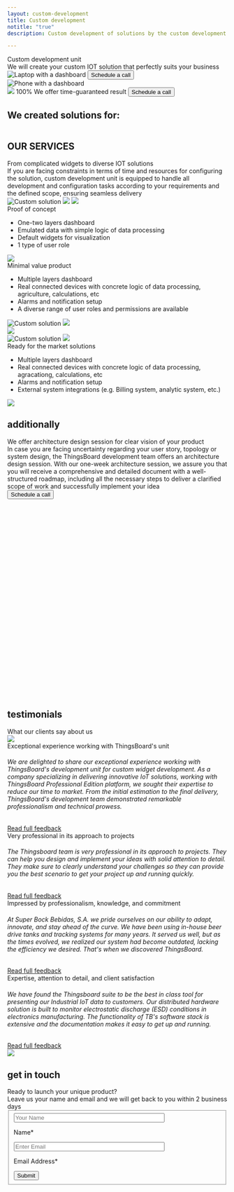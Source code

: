 ```yaml
---
layout: custom-development
title: Custom development
notitle: "true"
description: Custom development of solutions by the custom development team

---
```

<section class="hero light-text">
    <!-- id="hero" -->
</section>
<section id="first-screen">
    <div class="hero-container">
        <div id="hero-content">
            <div class="cdu-title">Custom development unit</div>
            <div class="cdu-sub-title">We will create your custom IOT solution that perfectly suits your business</div>
        </div>
        <div class="hero-image">
            <div class="image-wrapper-icon-laptop">
                <img 
                    id="icon-laptop"
                    srcset="/images/custom-development/laptop-with-dashboard_360x230_1x.png 360w, /images/custom-development/laptop-with-dashboard_1127x720_1x.png 1000w, /images/custom-development/laptop-with-dashboard_2254x1440_2x.png 1900w"
                    sizes="(max-width: 672px) 360px, 1000px, 1900px"
                    src="/images/custom-development/laptop-with-dashboard_1127x720_1x.png"
                    alt="Laptop with a dashboard"/>
                <button class="button schedule anchor-button" anchor="#get-in-touch">Schedule a call</button>
            </div>
            <div class="image-wrapper-icon-phone">
                <img  
                    id="icon-phone"
                    srcset="/images/custom-development/phone-with-dashboard_459x552_1x.png 1x, /images/custom-development/phone-with-dashboard_918x1104_2x.png 2x"
                    src="/images/custom-development/phone-with-dashboard_459x552_1x.png" 
                    alt="Phone with a dashboard"/>
            </div>
            <div class="schedule-block">
                <img
                    id="progress"
                    src="/images/custom-development/half-circle-progress.svg" />
                <span class="result-number">100%</span>
                <span class="result-text">We offer time-guaranteed result</span>
                <button class="button anchor-button" anchor="#get-in-touch">Schedule a call</button>
            </div>
        </div>
    </div>
</section>

<section class="customers">
    <h1 class="title">We created solutions for:</h1>
    <div class="customer-logos">
        <div class="logo">
            <img src="/images/custom-development/logo-kalitec.svg" alt=""/>
        </div>
        <div class="logo">
            <img src="/images/custom-development/logo-super-bock-group.svg" alt=""/>
        </div>
        <div class="logo">
            <img src="/images/custom-development/logo-asg-tech.svg" alt=""/>
        </div>
        <div class="logo">
            <img src="/images/custom-development/logo-asl.svg" alt=""/>
        </div>
        <div class="logo">
            <img src="/images/custom-development/logo-iona-tech.svg" alt=""/>
        </div>
    </div>
</section>
<section class="cdu-services">
    <div class="content-wrapper">
        <div class="header">
            <div class="side-title">
                <h1>OUR SERVICES</h1>
            </div>
            <div class="section-title">From complicated widgets to diverse IOT solutions</div>
            <div class="section-text">If you are facing constraints in terms of time and resources for configuring the solution, custom development unit is equipped to handle all development and configuration tasks according to your requirements and the defined scope, ensuring seamless delivery</div>
        </div>
    </div>
    <div id="content-poc" class="content-wrapper">
        <div class="poc">
            <div class="left-block">
                <img
                    id="solution-poc"
                    srcset="/images/custom-development/solution-coinify_mobile.png 360w, /images/custom-development/solution-coinify.png 1900w"
                    sizes="(max-width: 672px) 360px, 1900px"
                    src="/images/custom-development/solution-coinify.png"
                    alt="Custom solution">
                <img 
                    id="solution-widget-1"
                    class="absolute-image secondary-image"
                    srcset="/images/custom-development/solution-widget-1_mobile.png 360w, /images/custom-development/solution-widget-1.png 1920w"
                    sizes="(max-width: 672px) 360px, 1920px"
                    src="/images/custom-development/solution-widget-1.png">
                <img
                    id="solution-widget-2"
                    srcset="/images/custom-development/solution-widget-2_mobile.png 360w, /images/custom-development/solution-widget-2.png 1920w"
                    sizes="(max-width: 672px) 360px, 1920px"
                    class="absolute-image secondary-image"
                    src="/images/custom-development/solution-widget-2.png">
            </div>
            <div class="right-block">
                <div class="section-title">
                    Proof of concept
                </div>
                <ul class="section-list">
                    <li>One-two layers dashboard</li>
                    <li>Emulated data with simple logic of data processing</li>
                    <li>Default widgets for visualization</li>
                    <li>1 type of user role</li>
                </ul>
            </div>
            <img id="number-one" class="absolute-image" src="/images/custom-development/number-1.svg">
        </div>
    </div>
    <div id="content-mvp" class="content-wrapper">
        <div class="mvp">
            <div class="left-block">
                <div class="section-title">
                    Minimal value product
                </div>
                <ul class="section-list">
                    <li>Multiple layers dashboard</li>
                    <li>Real connected devices with concrete logic of data processing, agriculture, calculations, etc</li>
                    <li>Alarms and notification setup</li>
                    <li>A diverse range of user roles and permissions are available</li>
                </ul>
            </div>
            <div class="right-block">
                <img
                    id="solution-mvp1"
                    srcset="/images/custom-development/solution-mvp_mobile.png 360w, /images/custom-development/solution-mvp.png 1920w"
                    sizes="(max-width: 672px) 360px, 1920px"
                    src="/images/custom-development/solution-mvp.png"
                    alt="Custom solution">            
                <img 
                    id="solution-widget-3"
                    srcset="/images/custom-development/solution-widget-3_mobile.png 360w, /images/custom-development/solution-widget-3.svg 1920w"
                    sizes="(max-width: 672px) 360px, 1920px"
                    class="absolute-image secondary-image"
                    src="/images/custom-development/solution-widget-3.svg">
            </div>
            <img id="number-two" class="absolute-image" src="/images/custom-development/number-2.svg">
        </div>
    </div>
    <div id="content-market-solution" class="content-wrapper">
        <div class="market-solution">
            <div class="left-block">
                <img
                    id="solution-market-solution1"
                    srcset="/images/custom-development/solution-market-solution_mobile.png 360w, /images/custom-development/solution-market-solution.png 1920w"
                    sizes="(max-width: 672px) 360px, 1920px"
                    src="/images/custom-development/solution-market-solution.png"
                    alt="Custom solution">            
                <img 
                    id="solution-market-solution2"
                    class="absolute-image base-image"
                    srcset="/images/custom-development/solution-market-solution2_mobile.png 360w, /images/custom-development/solution-market-solution2.png 1920w"
                    sizes="(max-width: 672px) 360px, 1920px"
                    src="/images/custom-development/solution-market-solution2.png">
            </div>
            <div class="right-block">
                <div class="section-title">
                    Ready for the market solutions
                </div>
                <ul class="section-list">
                    <li>Multiple layers dashboard</li>
                    <li>Real connected devices with concrete logic of data processing, agracationg, calculations, etc</li>
                    <li>Alarms and notification setup</li>
                    <li>External system integrations (e.g. Billing system, analytic system, etc.)</li>
                </ul>
            </div>
            <img id="number-three" class="absolute-image" src="/images/custom-development/number-3.svg">
        </div>
    </div>
    <div class="content-wrapper">
        <div class="additionally">
            <div class="side-title">
                <h1>additionally</h1>
            </div>
            <div class="info">
                <div class="left-block">
                    <div class="section-title">
                        We offer architecture design session for clear vision of your product
                    </div>
                    <div class="section-text">
                        In case you are facing uncertainty regarding your user story, topology or system design, the ThingsBoard development team offers an architecture design session. With our one-week architecture session, we assure you that you will receive a comprehensive and detailed document with a well-structured roadmap, including all the necessary steps to deliver a clarified scope of work and successfully implement your idea
                    </div>
                </div>
                <div class="right-block">
                    <button class="anchor-button" anchor="#get-in-touch">Schedule a call</button>
                </div>
            </div>
            <svg id="additionally-bg1"><rect/></svg>
            <svg id="additionally-bg2"><rect/></svg>
        </div>
    </div>
    <svg id="rectangle1" class="bg-rectangle"><rect/></svg>
</section>

<section class="testimonials">
    <div class="content-wrapper">
        <div class="upper-block">
            <div class="side-title">
                <h1>testimonials</h1>
            </div>
            <div class="section-title">
                What our clients say about us
            </div>
        </div>
        <div class="review-slider">
            <img id="sliderBackButton" src="/images/custom-development/slider-back.svg">
            <div class="reviews">
                <div class="review">
                    <div class="logo">
                        <img src="/images/custom-development/logo-asg-tech.svg" alt=""/>
                    </div>
                    <div class="review-header">Exceptional experience working with ThingsBoard's unit</div>
                    <div class="review-body">
                        <h6>We are delighted to share our exceptional experience working with ThingsBoard's development unit for custom widget development. As a company specializing in delivering innovative IoT solutions, working with ThingsBoard Professional Edition platform, we sought their expertise to reduce our time to market. From the initial estimation to the final delivery, ThingsBoard's development team demonstrated remarkable professionalism and technical prowess.</h6>
                    </div>
                    <a href="customers-full-reviews/#review-asg" class="full-review-link">Read full feedback</a>
                </div>
                <div class="review">
                    <div class="logo">
                        <img src="/images/custom-development/logo-kalitec.svg" alt=""/>
                    </div>
                    <div class="review-header">Very professional in its approach to projects</div>
                    <div class="review-body">
                        <h6>The Thingsboard team is very professional in its approach to projects. They can help you design and implement your ideas with solid attention to detail. They make sure to clearly understand your challenges so they can provide you the best scenario to get your project up and running quickly.</h6>
                    </div>
                    <a href="customers-full-reviews/#review-kalitec" class="full-review-link">Read full feedback</a>
                </div>
                <div class="review">
                    <div class="logo">
                        <img src="/images/custom-development/logo-super-bock-group.svg" alt=""/>
                    </div>
                    <div class="review-header">Impressed by professionalism, knowledge, and commitment</div>
                    <div class="review-body">
                        <h6>At Super Bock Bebidas, S.A. we pride ourselves on our ability to adapt, innovate, and stay ahead of the curve. We have been using in-house beer drive tanks and tracking systems for many years. It served us well, but as the times evolved, we realized our system had become outdated, lacking the efficiency we desired. That's when we discovered ThingsBoard.</h6>
                    </div>
                    <a href="customers-full-reviews/#review-superbockgroup" class="full-review-link">Read full feedback</a>
                </div>
                <div class="review">
                    <div class="logo">
                        <img src="/images/custom-development/logo-iona-tech.svg" alt=""/>
                    </div>
                    <div class="review-header">Expertise, attention to detail, and client satisfaction</div>
                    <div class="review-body">
                        <h6>We have found the Thingsboard suite to be the best in class tool for presenting our Industrial IoT data to customers. Our distributed hardware solution is built to monitor electrostatic discharge (ESD) conditions in electronics manufacturing. The functionality of TB's software stack is extensive and the documentation makes it easy to get up and running.</h6>
                    </div>
                    <a href="customers-full-reviews/#review-ionatech" class="full-review-link">Read full feedback</a>
                </div>
            </div>
            <img id="sliderForwardButton" src="/images/custom-development/slider-forward.svg">
        </div>
    </div>
</section>

<section id="get-in-touch" class="get-in-touch">
    <div class="content-wrapper">
        <div id="content-get-in-touch">
            <div class="side-title">
                <h1>get in touch</h1>
            </div>
            <div class="info">
                <div class="section-title">Ready to launch your unique product?</div>
                <div class="section-text">Leave us your name and email and we will get back to you within 2 business days</div>
            </div>
            <form id="contact-form" class="contact-form" method="post" onsubmit="return validateContactForm(this)">
                <fieldset>
                    <div class="form-section">
                        <div class="form-element">
                            <label for="name">
                                <input class="cdu-form-control" value="" placeholder="Your Name" name="name" type="text" size="40" maxlength="50">
                                <p>Name*</p>
                            </label>
                        </div>
                        <div class="form-element">
                            <label for="email">
                                <input class="cdu-form-control" value="" placeholder="Enter Email" name="email" type="email" size="40" maxlength="80">
                                <p>Email Address*</p>
                            </label>
                        </div>
                    </div>
                    <div class="submit-button-container">
                        <input class="cdu-button" value="Submit" type="submit">
                    </div>
                </fieldset>
            </form>
        </div>
    </div>
</section>
<svg id="rectangle2" class="bg-rectangle"><rect/></svg>
<svg id="rectangle3" class="bg-rectangle"><rect/></svg>

<script type="text/javascript">
    document.querySelectorAll('.anchor-button').forEach(anchor => {
        anchor.addEventListener('click', function (e) {
            e.preventDefault();

            document.querySelector(this.getAttribute('anchor')).scrollIntoView({
                behavior: 'smooth'
            });
        });
    });


    let cduHeader = document.querySelector(".cdu-services .header");

    const headerObserver = new IntersectionObserver(entries => {
        entries.forEach(entry => {
            if (entry.isIntersecting) {
                entry.target.classList.add("header-animation");
                headerObserver.unobserve(entry.target);
            }
        })
    }, {
        threshold: 0.5
    });

    headerObserver.observe(cduHeader);


    const sectionLists = document.querySelectorAll(".section-list");

    const sectionListObserver = new IntersectionObserver(entries => {
        entries.forEach(entry => {
            if (entry.isIntersecting) {
                entry.target.classList.add("section-list-animation");
                sectionListObserver.unobserve(entry.target);
            }
        })
    }, {
        threshold: 0.2
    });

    sectionLists.forEach(sectionList => {
        sectionListObserver.observe(sectionList)
    });

    const baseImages = document.querySelectorAll(".base-image");

    const baseImagesObserver = new IntersectionObserver(entries => {
        entries.forEach(entry => {
            if (entry.isIntersecting) {
                entry.target.classList.add("base-image-animation");
                baseImagesObserver.unobserve(entry.target);
            }
        })
    }, {
        threshold: 0.3
    });

    baseImages.forEach(element => {
        baseImagesObserver.observe(element)
    });

    const secondaryImages = document.querySelectorAll(".secondary-image");

    const secondaryImagesObserver = new IntersectionObserver(entries => {
        entries.forEach(entry => {
            if (entry.isIntersecting) {
                entry.target.classList.add("secondary-image-animation");
                secondaryImagesObserver.unobserve(entry.target);
            }
        })
    }, {
        threshold: 0.2
    });

    secondaryImages.forEach(element => {
        secondaryImagesObserver.observe(element)
    });


    let scrollContainer = document.querySelector(".reviews");
    let forwardSliderBtn = document.getElementById("sliderForwardButton");
    let backSliderBtn = document.getElementById("sliderBackButton");

    // scrollContainer.addEventListener("scrollend", (event) => {
    //     forwardSliderBtn.disabled = false;
    //     console.log("scroll ended");
    // });

    let scrollAmount = 0;

    let scrollDistance = 1000;

    if (forwardSliderBtn && backSliderBtn) {
        forwardSliderBtn.addEventListener("click", (enent) => {
            // forwardSliderBtn.style.pointerEvents = "none";
            // setTimeout(()=>{
            //     scrollContainer.scrollBy({
            //         left: 1000,
            //         behavior: 'smooth'
            //     })
            //     // forwardSliderBtn.style.pointerEvents = "auto";
            // }, 0)
            scrollContainer.scrollLeft += scrollDistance;

            scrollAmount += scrollDistance;
        });

        backSliderBtn.addEventListener("click", (enent) => {
            // scrollContainer.scrollBy({
            //     left: -1000,
            //     behavior: 'smooth'
            // });
            // console.log("back", scrollContainer)
            scrollContainer.scrollLeft -= scrollDistance;
            scrollAmount -= scrollDistance;
        });
    }


    function validateContactForm(form) {
        console.log("form", form)
        var name = $('input[name=name]', form).val();
        var email = $('input[name=email]', form).val();
        // var company = $('input[name=company]', form).val();
        // var subject = $('select[name=subject]', form).val();
        // var message = $('textarea[name=message]', form).val();
        
        if (!validateValue('Name', name)) {
            return false;
        }
        if (!validateValue('Email Address', email)) {
            return false;
        }
        
        var emailExp = /^[a-zA-Z0-9._%-]+@[a-zA-Z0-9.-]+\.[a-zA-Z]{2,4}$/;
        if(email.match(emailExp)==null) {
            window.alert("Entered Email Address is not valid.");
            return false; 
        }
    }
    
    function validateValue(name, val) {
        if (isEmpty(val)) {
            window.alert("Please fill '" + name + "' field.");
            return false;
        }
        return true;
    }
    
    function isEmpty(val) {
        return val === undefined || val === null || val.trim().length == 0;
    }


    var contactform =  document.getElementById('contact-form');
    
    console.log("contactform", contactform);

    contactform.setAttribute('action', 'https://formspree.io/' + 'support' + '@' + 'thingsboard' + '.' + 'io');

    jqueryDefer(
        function () {
            $( document ).ready(function() {
               /*  $('html, body').animate({
                            scrollTop: $('#contact-form').offset().top - 200
                          }, 0);*/
                 $('#contact-form .form-element .form-control').addClass("input--empty");
                 $('#contact-form .form-element .form-control').on('input', function() {
                      if( !$(this).val() ) {
                         $(this).addClass("input--empty");
                      } else {
                         $(this).removeClass("input--empty");
                      }
                 });
                 
                 $.urlParam = function (name) {
                     var results = new RegExp('[\?&]' + name + '=([^&#]*)').exec(window.location.href);
                     return results ? results[1] : null;
                 };
                 var subjectValue = $.urlParam('subject');
                 if (subjectValue != undefined && subjectValue.trim().length > 0) {                    
                    $('#contact-form select[name=subject]').val(decodeURIComponent(subjectValue));
                    $('#contact-form select[name=subject]').removeClass("input--empty");
                 }
            });
        }
    );
</script>